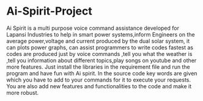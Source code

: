 # Ai-Spirit-Project
Ai Spirit is a multi purpose voice command assistance developed for Lapansi Industries to help in smart power systems,inform Engineers on the average power,voltage and current produced by the dual solar system, it can plots power graphs, can assist programmers to write codes fastest as codes are produced just by voice commands ,tell you what the weather is ,tell you information about different topics,play songs on youtube and other more features.
Just install the libraries in the requirement file and run the program and have fun with Ai spirit. In the source code key words are given which you have to add to your commands for it to execute your requests.
You are also add new features and functionalities to the code and make it more robust.
